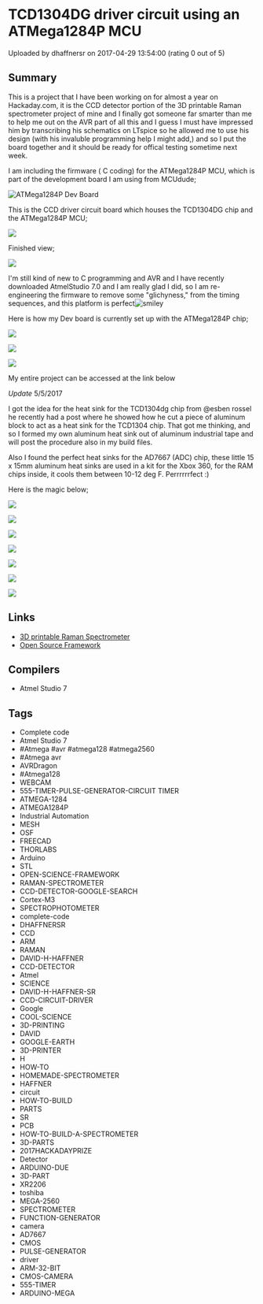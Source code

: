 # TCD1304DG driver circuit using an ATMega1284P MCU

Uploaded by dhaffnersr on 2017-04-29 13:54:00 (rating 0 out of 5)

## Summary

This is a project that I have been working on for almost a year on Hackaday.com, it is the CCD detector portion of the 3D printable Raman spectrometer project of mine and I finally got someone far smarter than me to help me out on the AVR part of all this and I guess I must have impressed him by transcribing his schematics on LTspice so he allowed me to use his design (with his invaluble programming help I might add,) and so I put the board together and it should be ready for offical testing sometime next week.


I am including the firmware ( C coding) for the ATMega1284P MCU, which is part of the development board I am using from MCUdude;


![ATMega1284P Dev Board](http://cdn.hackaday.io/images/5209491493472367640.jpg)


This is the CCD driver circuit board which houses the TCD1304DG chip and the ATMega1284P MCU;


![](http://cdn.hackaday.io/images/5086821493471107024.png)


Finished view;


![](http://cdn.hackaday.io/images/2136641493471151788.png)


I'm still kind of new to C programming and AVR and I have recently downloaded AtmelStudio 7.0 and I am really glad I did, so I am re-engineering the firmware to remove some "glichyness," from the timing sequences, and this platform is perfect![smiley](https://community.atmel.com/profiles/commons/libraries/ckeditor/plugins/smiley/images/regular_smile.png "smiley")


Here is how my Dev board is currently set up with the ATMega1284P chip;


![](http://cdn.hackaday.io/images/4453881493488478647.png)


![](http://cdn.hackaday.io/images/5181671493488530472.png)


![](http://cdn.hackaday.io/images/9057821493488580664.png)


My entire project can be accessed at the link below


*Update* 5/5/2017


I got the idea for the heat sink for the TCD1304dg chip from @esben rossel he recently had a post where he showed how he cut a piece of aluminum block to act as a heat sink for the TCD1304 chip. That got me thinking, and so I formed my own aluminum heat sink out of aluminum industrial tape and will post the procedure also in my build files.


Also I found the perfect heat sinks for the AD7667 (ADC) chip, these little 15 x 15mm aluminum heat sinks are used in a kit for the Xbox 360, for the RAM chips inside, it cools them between 10-12 deg F. Perrrrrrfect :)


Here is the magic below;


![](http://cdn.hackaday.io/images/5017821494011445717.png)


![](http://cdn.hackaday.io/images/4187691494011468724.png)


![](http://cdn.hackaday.io/images/8668231494011512145.png)


![](http://cdn.hackaday.io/images/6751161494011533073.png)


![](http://cdn.hackaday.io/images/4420071494011575970.png)


![](http://cdn.hackaday.io/images/7834791494011601722.png)


![](http://cdn.hackaday.io/images/446481494011628676.png)

## Links

- [3D printable Raman Spectrometer](http://hackaday.io/project/18126-3d-printable-raman-spectrometer)
- [Open Source Framework](http://osf.io/x9gm6/files/)

## Compilers

- Atmel Studio 7

## Tags

- Complete code
- Atmel Studio 7
- #Atmega #avr #atmega128 #atmega2560
- #Atmega avr
- AVRDragon
- #Atmega128
- WEBCAM
- 555-TIMER-PULSE-GENERATOR-CIRCUIT TIMER
- ATMEGA-1284
- ATMEGA1284P
- Industrial Automation
- MESH
- OSF
- FREECAD
- THORLABS
- Arduino
- STL
- OPEN-SCIENCE-FRAMEWORK
- RAMAN-SPECTROMETER
- CCD-DETECTOR-GOOGLE-SEARCH
- Cortex-M3
- SPECTROPHOTOMETER
- complete-code
- DHAFFNERSR
- CCD
- ARM
- RAMAN
- DAVID-H-HAFFNER
- CCD-DETECTOR
- Atmel
- SCIENCE
- DAVID-H-HAFFNER-SR
- CCD-CIRCUIT-DRIVER
- Google
- COOL-SCIENCE
- 3D-PRINTING
- DAVID
- GOOGLE-EARTH
- 3D-PRINTER
- H
- HOW-TO
- HOMEMADE-SPECTROMETER
- HAFFNER
- circuit
- HOW-TO-BUILD
- PARTS
- SR
- PCB
- HOW-TO-BUILD-A-SPECTROMETER
- 3D-PARTS
- 2017HACKADAYPRIZE
- Detector
- ARDUINO-DUE
- 3D-PART
- XR2206
- toshiba
- MEGA-2560
- SPECTROMETER
- FUNCTION-GENERATOR
- camera
- AD7667
- CMOS
- PULSE-GENERATOR
- driver
- ARM-32-BIT
- CMOS-CAMERA
- 555-TIMER
- ARDUINO-MEGA
